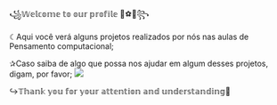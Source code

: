 ꧁𝕎𝕖𝕝𝕔𝕠𝕞𝕖 𝕥𝕠 𝕠𝕦𝕣 𝕡𝕣𝕠𝕗𝕚𝕝𝕖 🐝⚽🌠꧂


☾Aqui você verá alguns projetos realizados por nós nas aulas de Pensamento computacional;


✰Caso saiba de algo que possa nos ajudar em algum desses projetos, digam, por favor;
![](https://media.tenor.com/_bdFLN61nDAAAAAC/inazuma-eleven-ina11.gif
)

↪️𝕋𝕙𝕒𝕟𝕜 𝕪𝕠𝕦 𝕗𝕠𝕣 𝕪𝕠𝕦𝕣 𝕒𝕥𝕥𝕖𝕟𝕥𝕚𝕠𝕟 𝕒𝕟𝕕 𝕦𝕟𝕕𝕖𝕣𝕤𝕥𝕒𝕟𝕕𝕚𝕟𝕘🌠
